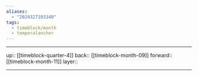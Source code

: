 ```yaml
---
aliases:
  - "2024327103140"
tags:
  - timeblock/month
  - temporalanchor
---
```




***

up:: [[timeblock-quarter-4]]
back:: [[timeblock-month-09]]
forward:: [[timeblock-month-11]]
layer:: 

***
